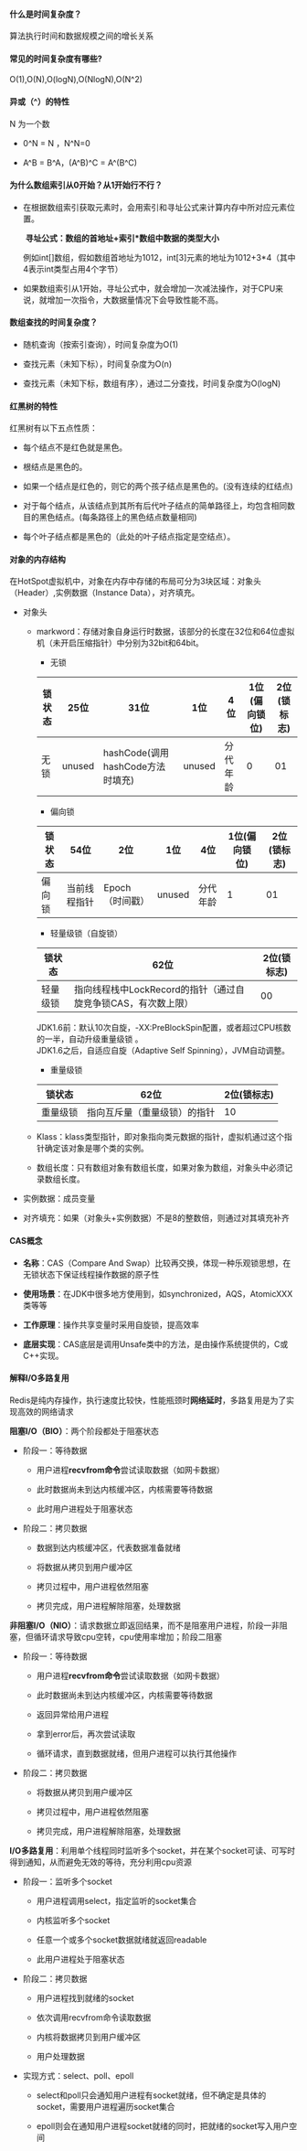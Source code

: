 #### 什么是时间复杂度？

算法执行时间和数据规模之间的增长关系

#### 常见的时间复杂度有哪些?

O(1),O(N),O(logN),O(NlogN),O(N^2)

#### 异或（^）的特性

N 为一个数

- 0^N = N ，N^N=0

- A^B = B^A，(A^B)^C = A^(B^C)

#### 为什么数组索引从0开始？从1开始行不行？

- 在根据数组索引获取元素时，会用索引和寻址公式来计算内存中所对应元素位置。
  
   **寻址公式：数组的首地址+索引*数组中数据的类型大小**
  
  例如int[]数组，假如数组首地址为1012，int[3]元素的地址为1012+3*4（其中4表示int类型占用4个字节）

- 如果数组索引从1开始，寻址公式中，就会增加一次减法操作，对于CPU来说，就增加一次指令，大数据量情况下会导致性能不高。

#### 数组查找的时间复杂度？

- 随机查询（按索引查询），时间复杂度为O(1)

- 查找元素（未知下标），时间复杂度为O(n)

- 查找元素（未知下标，数组有序），通过二分查找，时间复杂度为O(logN)

#### 红黑树的特性

红黑树有以下五点性质：

- 每个结点不是红色就是黑色。

- 根结点是黑色的。

- 如果一个结点是红色的，则它的两个孩子结点是黑色的。(没有连续的红结点)

- 对于每个结点，从该结点到其所有后代叶子结点的简单路径上，均包含相同数目的黑色结点。(每条路径上的黑色结点数量相同)

- 每个叶子结点都是黑色的（此处的叶子结点指定是空结点）。

#### 对象的内存结构

在HotSpot虚拟机中，对象在内存中存储的布局可分为3块区域：对象头（Header）,实例数据（Instance Data），对齐填充。

- 对象头
  
  - markword：存储对象自身运行时数据，该部分的长度在32位和64位虚拟机（未开启压缩指针）中分别为32bit和64bit。
    
    - 无锁
    
    | 锁状态 | 25位    | 31位                       | 1位     | 4位   | 1位(偏向锁位) | 2位(锁标志) |
    | --- | ------ | ------------------------- | ------ | ---- | -------- | ------- |
    | 无锁  | unused | hashCode(调用hashCode方法时填充) | unused | 分代年龄 | 0        | 01      |
    
    - 偏向锁    
    
    | 锁状态 | 54位    | 2位         | 1位     | 4位   | 1位(偏向锁位) | 2位(锁标志) |
    | --- | ------ | ---------- | ------ | ---- | -------- | ------- |
    | 偏向锁 | 当前线程指针 | Epoch（时间戳） | unused | 分代年龄 | 1        | 01      |
    
    - 轻量级锁（自旋锁）
    
    | 锁状态  | 62位                                   | 2位(锁标志) |
    | ---- | ------------------------------------- | ------- |
    | 轻量级锁 | 指向线程栈中LockRecord的指针（通过自旋竞争锁CAS，有次数上限） | 00      |
    
    JDK1.6前：默认10次自旋，-XX:PreBlockSpin配置，或者超过CPU核数的一半，自动升级重量级锁 。  
    JDK1.6之后，自适应自旋（Adaptive Self Spinning），JVM自动调整。
    
    - 重量级锁
    
    | 锁状态  | 62位            | 2位(锁标志) |
    | ---- | -------------- | ------- |
    | 重量级锁 | 指向互斥量（重量级锁）的指针 | 10      |
  
  - Klass：klass类型指针，即对象指向类元数据的指针，虚拟机通过这个指针确定该对象是哪个类的实例。
  
  - 数组长度：只有数组对象有数组长度，如果对象为数组，对象头中必须记录数组长度。

- 实例数据：成员变量

- 对齐填充：如果（对象头+实例数据）不是8的整数倍，则通过对其填充补齐

#### CAS概念

- **名称**：CAS（Compare And Swap）比较再交换，体现一种乐观锁思想，在无锁状态下保证线程操作数据的原子性

- **使用场景**：在JDK中很多地方使用到，如synchronized，AQS，AtomicXXX类等等

- **工作原理**：操作共享变量时采用自旋锁，提高效率

- **底层实现**：CAS底层是调用Unsafe类中的方法，是由操作系统提供的，C或C++实现。

#### 解释I/O多路复用

Redis是纯内存操作，执行速度比较快，性能瓶颈时**网络延时**，多路复用是为了实现高效的网络请求

**阻塞I/O（BIO）**：两个阶段都处于阻塞状态

- 阶段一：等待数据
  
  - 用户进程**recvfrom命令**尝试读取数据（如网卡数据）
  
  - 此时数据尚未到达内核缓冲区，内核需要等待数据
  
  - 此时用户进程处于阻塞状态

- 阶段二：拷贝数据
  
  - 数据到达内核缓冲区，代表数据准备就绪
  
  - 将数据从拷贝到用户缓冲区
  
  - 拷贝过程中，用户进程依然阻塞
  
  - 拷贝完成，用户进程解除阻塞，处理数据

**非阻塞I/O（NIO）**：请求数据立即返回结果，而不是阻塞用户进程，阶段一非阻塞，但循环请求导致cpu空转，cpu使用率增加；阶段二阻塞

- 阶段一：等待数据
  
  - 用户进程**recvfrom命令**尝试读取数据（如网卡数据）
  
  - 此时数据尚未到达内核缓冲区，内核需要等待数据
  
  - 返回异常给用户进程
  
  - 拿到error后，再次尝试读取
  
  - 循环请求，直到数据就绪，但用户进程可以执行其他操作

- 阶段二：拷贝数据
  
  - 将数据从拷贝到用户缓冲区
  
  - 拷贝过程中，用户进程依然阻塞
  
  - 拷贝完成，用户进程解除阻塞，处理数据

**I/O多路复用**：利用单个线程同时监听多个socket，并在某个socket可读、可写时得到通知，从而避免无效的等待，充分利用cpu资源

- 阶段一：监听多个socket
  
  - 用户进程调用select，指定监听的socket集合
  
  - 内核监听多个socket
  
  - 任意一个或多个socket数据就绪就返回readable
  
  - 此用户进程处于阻塞状态

- 阶段二：拷贝数据
  
  - 用户进程找到就绪的socket
  
  - 依次调用recvfrom命令读取数据
  
  - 内核将数据拷贝到用户缓冲区
  
  - 用户处理数据

- 实现方式：select、poll、epoll
  
  - select和poll只会通知用户进程有socket就绪，但不确定是具体的socket，需要用户进程遍历socket集合
  
  - epoll则会在通知用户进程socket就绪的同时，把就绪的socket写入用户空间
